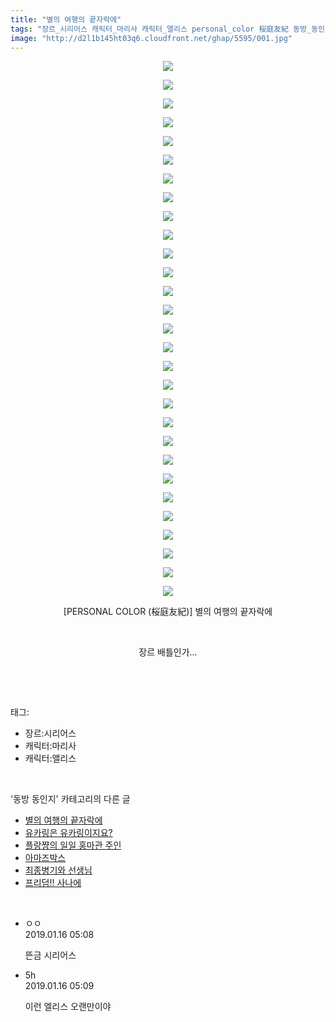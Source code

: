 ```yaml
---
title: "별의 여행의 끝자락에"
tags: "장르_시리어스 캐릭터_마리사 캐릭터_앨리스 personal_color 桜庭友紀 동방_동인지"
image: "http://d2l1b145ht03q6.cloudfront.net/ghap/5595/001.jpg"
---
```

<div class="article">
<p style="text-align: center; clear: none; float: none;"><img src="{{ site.imgserver1 }}/ghap/5595/001.jpg"/></p>
<p style="text-align: center; clear: none; float: none;"><img src="{{ site.imgserver1 }}/ghap/5595/002.jpg"/></p>
<p style="text-align: center; clear: none; float: none;"><img src="{{ site.imgserver1 }}/ghap/5595/003.jpg"/></p>
<p style="text-align: center; clear: none; float: none;"><img src="{{ site.imgserver1 }}/ghap/5595/004.jpg"/></p>
<p style="text-align: center; clear: none; float: none;"><img src="{{ site.imgserver1 }}/ghap/5595/005.jpg"/></p>
<p style="text-align: center; clear: none; float: none;"><img src="{{ site.imgserver1 }}/ghap/5595/006.jpg"/></p>
<p style="text-align: center; clear: none; float: none;"><img src="{{ site.imgserver1 }}/ghap/5595/007.jpg"/></p>
<p style="text-align: center; clear: none; float: none;"><img src="{{ site.imgserver1 }}/ghap/5595/008.jpg"/></p>
<p style="text-align: center; clear: none; float: none;"><img src="{{ site.imgserver1 }}/ghap/5595/009.jpg"/></p>
<p style="text-align: center; clear: none; float: none;"><img src="{{ site.imgserver1 }}/ghap/5595/010.jpg"/></p>
<p style="text-align: center; clear: none; float: none;"><img src="{{ site.imgserver1 }}/ghap/5595/011.jpg"/></p>
<p style="text-align: center; clear: none; float: none;"><img src="{{ site.imgserver1 }}/ghap/5595/012.jpg"/></p>
<p style="text-align: center; clear: none; float: none;"><img src="{{ site.imgserver1 }}/ghap/5595/013.jpg"/></p>
<p style="text-align: center; clear: none; float: none;"><img src="{{ site.imgserver1 }}/ghap/5595/014.jpg"/></p>
<p style="text-align: center; clear: none; float: none;"><img src="{{ site.imgserver1 }}/ghap/5595/015.jpg"/></p>
<p style="text-align: center; clear: none; float: none;"><img src="{{ site.imgserver1 }}/ghap/5595/016.jpg"/></p>
<p style="text-align: center; clear: none; float: none;"><img src="{{ site.imgserver1 }}/ghap/5595/017.jpg"/></p>
<p style="text-align: center; clear: none; float: none;"><img src="{{ site.imgserver1 }}/ghap/5595/018.jpg"/></p>
<p style="text-align: center; clear: none; float: none;"><img src="{{ site.imgserver1 }}/ghap/5595/019.jpg"/></p>
<p style="text-align: center; clear: none; float: none;"><img src="{{ site.imgserver1 }}/ghap/5595/020.jpg"/></p>
<p style="text-align: center; clear: none; float: none;"><img src="{{ site.imgserver1 }}/ghap/5595/021.jpg"/></p>
<p style="text-align: center; clear: none; float: none;"><img src="{{ site.imgserver1 }}/ghap/5595/022.jpg"/></p>
<p style="text-align: center; clear: none; float: none;"><img src="{{ site.imgserver1 }}/ghap/5595/023.jpg"/></p>
<p style="text-align: center; clear: none; float: none;"><img src="{{ site.imgserver1 }}/ghap/5595/024.jpg"/></p>
<p style="text-align: center; clear: none; float: none;"><img src="{{ site.imgserver1 }}/ghap/5595/025.jpg"/></p>
<p style="text-align: center; clear: none; float: none;"><img src="{{ site.imgserver1 }}/ghap/5595/026.jpg"/></p>
<p style="text-align: center; clear: none; float: none;"><img src="{{ site.imgserver1 }}/ghap/5595/027.jpg"/></p>
<p style="text-align: center; clear: none; float: none;"><img src="{{ site.imgserver1 }}/ghap/5595/028.jpg"/></p>
<p style="text-align: center; clear: none; float: none;"><img src="{{ site.imgserver1 }}/ghap/5595/029.jpg"/></p>
<p style="text-align: center; clear: none; float: none;">[PERSONAL COLOR (桜庭友紀)] 별의 여행의 끝자락에</p>
<p style="text-align: center; clear: none; float: none;"><br/></p>
<p style="text-align: center; clear: none; float: none;">장르 배틀인가...</p>
<p><br/></p>
</div><br/>
<div class="tagTrail">
<p>태그: </p>
<ul>
<li>장르:시리어스</li>
<li>캐릭터:마리사</li>
<li>캐릭터:앨리스</li>
</ul>
</div><br/>
<div class="another">
<p>'동방 동인지' 카테고리의 다른 글</p>
<ul>
<li><a href="/ghap_5595">별의 여행의 끝자락에</a></li>
<li><a href="/ghap_5588">유카링은 유카링이지요?</a></li>
<li><a href="/ghap_5524">플랑쨩의 일일 홍마관 주인</a></li>
<li><a href="/ghap_5514">아마즈박스</a></li>
<li><a href="/ghap_5513">최종병기와 선생님</a></li>
<li><a href="/ghap_5507">프리덤!! 사나에</a></li>
</ul>
</div><br/>
<div class="comment">
<ul>
<li class="cb_thumb_off" id="comment15411698">
<div class="cb_comment_area">
<div class="cb_info_area">
<div class="cb_section">
<span class="cb_nick_name">ㅇㅇ</span>
</div>
<div class="cb_section">
<span class="cb_date">2019.01.16 05:08 </span>
</div>
</div>
<div class="cb_dsc_comment">
<p class="cb_dsc">
											뜬금 시리어스
										</p>
</div>
</div></li>
<li class="cb_thumb_off" id="comment15411699">
<div class="cb_comment_area">
<div class="cb_info_area">
<div class="cb_section">
<span class="cb_nick_name">5h</span>
</div>
<div class="cb_section">
<span class="cb_date">2019.01.16 05:09 </span>
</div>
</div>
<div class="cb_dsc_comment">
<p class="cb_dsc">
											이런 엘리스 오랜만이야<br/>
</p>
</div>
</div></li>
</ul>
</div><br/>
